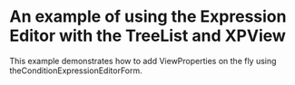# An example of using the Expression Editor with the TreeList and XPView


<p>This example demonstrates how to add ViewProperties on the fly using theConditionExpressionEditorForm.</p>

<br/>


